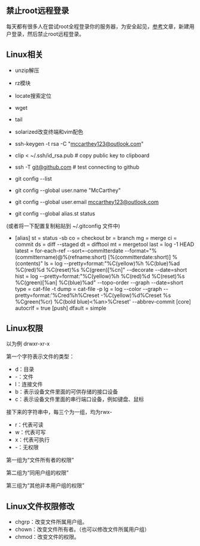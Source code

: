 ## 禁止root远程登录
每天都有很多人在尝试root全程登录你的服务器，为安全起见，[参考](https://www.cnblogs.com/jianz/p/7979250.html)文章，新建用户登录，然后禁止root远程登录。
## Linux相关
- unzip解压

- rz模块

- locate搜索定位

- wget

- tail

- solarized改变终端和vim配色

- ssh-keygen -t rsa -C "mccarthey123@outlook.com"

- clip < ~/.ssh/id_rsa.pub # copy public key to clipboard

- ssh -T git@github.com # test connecting to github 
- git config --list

- git config --global user.name "McCarthey"

- git config --global user.email mccarthey123@outlook.com

- git config --global alias.st status

(或者将一下配置复制粘贴到 ~/.gitconfig 文件中)

- [alias]
st = status -sb
co = checkout
br = branch
mg = merge
ci = commit
ds = diff --staged
dt = difftool
mt = mergetool
last = log -1 HEAD
latest = for-each-ref --sort=-committerdate --format=\"%(committername)@%(refname:short) [%(committerdate:short)] %(contents)\"
ls = log --pretty=format:\"%C(yellow)%h %C(blue)%ad %C(red)%d %C(reset)%s %C(green)[%cn]\" --decorate --date=short
hist = log --pretty=format:\"%C(yellow)%h %C(red)%d %C(reset)%s %C(green)[%an] %C(blue)%ad\" --topo-order --graph --date=short
type = cat-file -t
dump = cat-file -p
lg = log --color --graph --pretty=format:'%Cred%h%Creset -%C(yellow)%d%Creset %s %Cgreen(%cr) %C(bold blue)<%an>%Creset' --abbrev-commit
[core]
autocrlf = true
[push]
dfault = simple

## Linux权限
以为例 drwxr-xr-x 

第一个字符表示文件的类型：
- d：目录
- -：文件
- l：连接文件
- b：表示设备文件里面的可供存储的接口设备
- c：表示设备文件里面的串行端口设备，例如键盘、鼠标

接下来的字符串中，每三个为一组，均为rwx-
- r：代表可读
- w：代表可写
- x：代表可执行
- -：无权限

第一组为“文件所有者的权限”

第二组为“同用户组的权限”

第三组为“其他非本用户组的权限”

## Linux文件权限修改

- chgrp：改变文件所属用户组。
- chown：改变文件所有者。（也可以修改文件所属用户组）
- chmod：改变文件的权限。